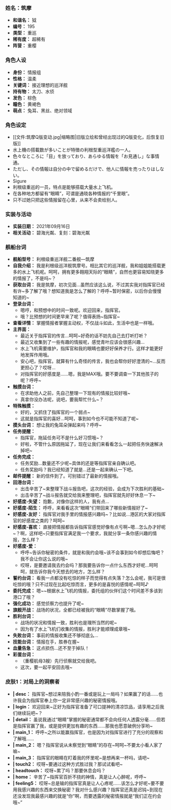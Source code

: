 ### 姓名：筑摩
* **和谐名：** 狘
* **编号：** 195
* **类型：** 重巡
* **稀有度：** 超稀有
* **阵营：** 重樱


### 角色人设
* **身份：** 情报组
* **性格：** 温柔
* **关键词：** 接近理想的巡洋舰
* **持有物：** 太刀、水侦
* **发色：** 棕色
* **瞳色：** 黄褐色
* **萌点：** 兔耳、黑丝、绝对领域


### 角色设定
* [[文件:筑摩Q版变动.jpg|缩略图|旧版立绘和曾经出现过的Q版变化，后恢复旧版]]
* 水上機の搭載数が多いことが特徴の利根型重巡洋艦の一人。
* 色々なところに「目」を放っており、あらゆる情報を「お見通し」な事情通。
* ただし、その情報は自分の中で留めるだけで、他人に情報を売ったりはしない。
* Sigure
* 利根级重巡的一员，特点是能够搭载大量水上飞机。
* 在各种地方都留有“眼睛”，可谓是通晓各种情报的“千里眼”。
* 只不过她只把这些情报留在心里，从来不会卖给别人。


### 实装与活动
* **实装日期：** 2021年09月16日
* **相关活动：** 碧海光粼、复刻：碧海光粼


### 舰船台词
* **舰船型号：** 利根级重巡洋舰二番舰—筑摩
* **自我介绍：** 我是利根级巡洋舰筑摩号。相比其它的巡洋舰，我和姐姐能搭载更多的水上飞机呢。呵呵，拥有更多翱翔天际的“眼睛”，自然也更容易知晓更多的情报了，不是吗~？
* **获取台词：** 我是筑摩，初次见面…虽然应该这么说，不过其实我对指挥官已经有许~多了解了哦？想知道我是怎么了解的？呼呼~暂时保密，以后你会慢慢知道的~
* **登录台词：**
  * 嗯哼，和预想中的时间一致呢。欢迎回来，指挥官。
  * 哦？比预想的时间更早来了呢？值得表扬~指挥官~
* **查看详情：** 掌握情报者掌握主动权，不仅战斗如此，生活中也是一样哦。
* **主界面：**
  * 最近关于指挥官的传言…呵呵~好奇的话不妨先自己去打听打听？
  * 最近又收集到了一些有趣的情报呢，感觉青叶应该会很感兴趣…
  * 水上飞机需要维护，指挥官和我的眼睛也要好好保养才行。这样才能更好地发挥作用哦。
  * 安心吧，指挥官。就算有什么奇怪的传言，我也会帮你好好澄清的~…反而更担心了？哎呀…
  * 对指挥官的好感度是……嗯，我是MAX哦。要不要调查一下其他孩子的呢？呼呼~
* **触摸台词：**
  * 在求助他人之前，先自己整理一下现有的情报比较好哦~
  * 真拿你没办法呢，说吧，要我帮忙什么~？
* **特殊触摸：**
  * 好的，又抓住了指挥官的一个弱点~
  * 这就是指挥官的喜好…呵呵，事到如今也不可能不知道了呢~
* **摸头台词：** 想让我的兔耳朵弹起来吗？呼呼~
* **任务提醒：**
  * 指挥官，拖延任务可不是什么好习惯哦~？
  * 好啦，不管什么原因拖延了，现在让我们来看看怎么一起把任务快速解决掉吧~
* **任务完成：**
  * 任务奖励…数量还不少呢~具体的还是等指挥官亲自确认吧。
  * 任务奖励吗？我已经知道了就是…还是一起来确认一下吧。
* **邮件提醒：** 新的信件到了。可别错过了最新的情报哦。
* **回港台词：**
  * 出击辛苦了~来整理下战斗报告吧，这次的经验，会成为下次胜利的基础~
  * 出击辛苦了~战斗报告就交给我来整理吧，指挥官就先好好休息一下~
* **好感度-失望：** 抱歉，对像你这样的人，我有点…
* **好感度-陌生：** 呼呼，来看看这次“眼睛”们带回来了哪些新情报好了~
* **好感度-友好：** 指挥官对我手里的情报感兴趣吗~？比如说…港区的大家对指挥官的好感度之类的？呵呵~
* **好感度-喜欢：** 直接把情报都告诉指挥官感觉好像有点亏啊~嗯…怎么办才好呢~？啊，这样吧~只要指挥官满足我一个要求，我就分享一条你感兴趣的情报，怎么样？
* **好感度-爱：**
  * 呼呼~告诉你秘密的条件，就是和我约会哦~该不会事到如今却想后悔吧？我不会让你这么说的哦~
  * 哎呀，是要邀请我去约会吗？那我要告诉你一点什么东西才好呢…呵呵呵，就告诉你我今天想去的地方，怎么样？
* **誓约台词：** 看我一点都没有吃惊的样子而觉得有点失落？怎么会呢，我可是很吃惊的哦？只不过现在比起吃惊而言，更多的是喜悦的感情呢~呵呵♪
* **委托完成：** 嗯~~根据水上飞机的情报，委托组的伙伴们这个时间差不多该到港口了哦？
* **强化成功：** 感觉侦察力也提升了呢~
* **旗舰开战：** 战场的状况，全都已经被我的“眼睛”尽数掌握了哦。
* **胜利台词：**
  * 战场的状况和情报一致，胜利也是理所当然的呢~
  * 因为有了水上飞机们收集的情报，胜利才能顺理成章哦~
* **失败台词：** 事前的情报收集还不够彻底么…
* **技能台词：** 情报在手，胜券在握~
* **血量告急：** 这点损伤…还不至于掉队！
* **彩蛋台词：**
  * （重樱航母3艘）先行侦察就交给我吧。
  * 这次，要一起平安回去哦~


### 皮肤1：对局上的洞察者
* **| desc：** 指挥官~想过来陪我小酌一番或是玩上一局吗？如果赢了的话……也许我会为指挥官奉上你一定非常感兴趣的秘密情报哦。
* **| login：** 欢迎回来~正好为指挥官准备了可口提神的清凉饮品，请享用之后我们继续玩吧~？
* **| detail：** 虽说我通过“眼睛”掌握的秘密通常都不会向任何人透露分毫……但若是指挥官赢了我，或是提供更加有趣的东西……那我也愿意破例分享哟~
* **| main_1：** 呼呼~之所以能赢指挥官，也是因为对指挥官进行了充分的观察和了解哦……
* **| main_2：** 嗯？指挥官说从未察觉到“眼睛”的存在~呵呵~不要太小看人家了嘛~
* **| main_3：** 指挥官的眼睛在盯着我的怀里呢~是想再来一杯吗，请吧~
* **| touch2：** 哎呀~要通过这种方式胜过我？那试试看吧~
* **| headtouch：** 哎呀~累了吗？那要休息会吗？
* **| home：** 辛苦了~指挥官百折不挠的神情，真是让人心醉呢，呼呼~
* **| feeling5：** 哎呀~总是输的指挥官真是让人心疼呢……该怎么才好呢~要不要用我感兴趣的东西来交换秘密？我对什么感兴趣？指挥官还真是迟钝~到现在还没发现我最感兴趣的就是“你”啊，而要透露的秘密情报就是“我们正在约会哦~”
